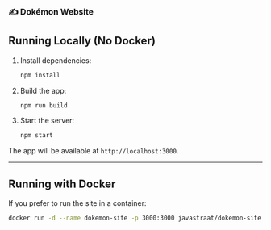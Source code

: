 ### ✍️ Dokémon Website

## Running Locally (No Docker)

1. Install dependencies:
   ```bash
   npm install
   ```

2. Build the app:

   ```bash
   npm run build
   ```

3. Start the server:

   ```bash
   npm start
   ```

The app will be available at `http://localhost:3000`.

---

## Running with Docker

If you prefer to run the site in a container:

```bash
docker run -d --name dokemon-site -p 3000:3000 javastraat/dokemon-site:latest
```
